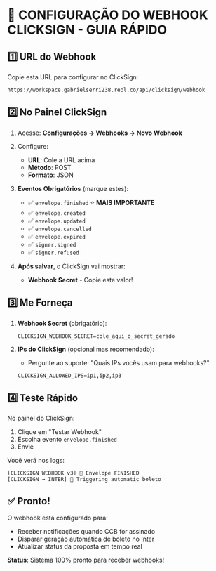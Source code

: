 # 📌 CONFIGURAÇÃO DO WEBHOOK CLICKSIGN - GUIA RÁPIDO

## 1️⃣ URL do Webhook

Copie esta URL para configurar no ClickSign:
```
https://workspace.gabrielserri238.repl.co/api/clicksign/webhook
```

## 2️⃣ No Painel ClickSign

1. Acesse: **Configurações → Webhooks → Novo Webhook**

2. Configure:
   - **URL**: Cole a URL acima
   - **Método**: POST
   - **Formato**: JSON

3. **Eventos Obrigatórios** (marque estes):
   - ✅ `envelope.finished` ⭐ **MAIS IMPORTANTE**
   - ✅ `envelope.created`
   - ✅ `envelope.updated`
   - ✅ `envelope.cancelled`
   - ✅ `envelope.expired`
   - ✅ `signer.signed`
   - ✅ `signer.refused`

4. **Após salvar**, o ClickSign vai mostrar:
   - **Webhook Secret** - Copie este valor!

## 3️⃣ Me Forneça

1. **Webhook Secret** (obrigatório):
   ```
   CLICKSIGN_WEBHOOK_SECRET=cole_aqui_o_secret_gerado
   ```

2. **IPs do ClickSign** (opcional mas recomendado):
   - Pergunte ao suporte: "Quais IPs vocês usam para webhooks?"
   ```
   CLICKSIGN_ALLOWED_IPS=ip1,ip2,ip3
   ```

## 4️⃣ Teste Rápido

No painel do ClickSign:
1. Clique em "Testar Webhook"
2. Escolha evento `envelope.finished`
3. Envie

Você verá nos logs:
```
[CLICKSIGN WEBHOOK v3] 🎉 Envelope FINISHED
[CLICKSIGN → INTER] 🚀 Triggering automatic boleto
```

## ✅ Pronto!

O webhook está configurado para:
- Receber notificações quando CCB for assinado
- Disparar geração automática de boleto no Inter
- Atualizar status da proposta em tempo real

**Status**: Sistema 100% pronto para receber webhooks!